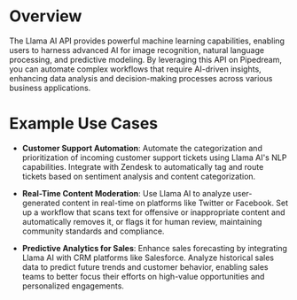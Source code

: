 # Overview

The Llama AI API provides powerful machine learning capabilities, enabling users to harness advanced AI for image recognition, natural language processing, and predictive modeling. By leveraging this API on Pipedream, you can automate complex workflows that require AI-driven insights, enhancing data analysis and decision-making processes across various business applications.

# Example Use Cases

- **Customer Support Automation**: Automate the categorization and prioritization of incoming customer support tickets using Llama AI's NLP capabilities. Integrate with Zendesk to automatically tag and route tickets based on sentiment analysis and content categorization.

- **Real-Time Content Moderation**: Use Llama AI to analyze user-generated content in real-time on platforms like Twitter or Facebook. Set up a workflow that scans text for offensive or inappropriate content and automatically removes it, or flags it for human review, maintaining community standards and compliance.

- **Predictive Analytics for Sales**: Enhance sales forecasting by integrating Llama AI with CRM platforms like Salesforce. Analyze historical sales data to predict future trends and customer behavior, enabling sales teams to better focus their efforts on high-value opportunities and personalized engagements.
